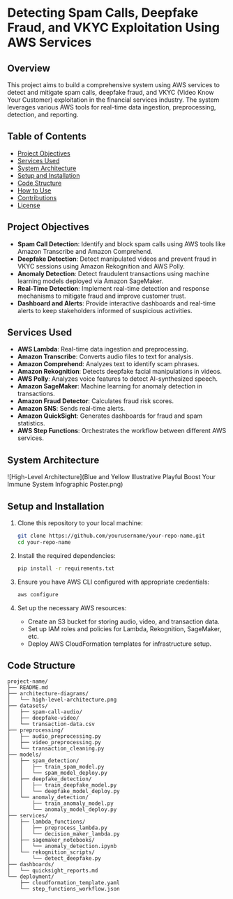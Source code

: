 # Detecting Spam Calls, Deepfake Fraud, and VKYC Exploitation Using AWS Services

## Overview
This project aims to build a comprehensive system using AWS services to detect and mitigate spam calls, deepfake fraud, and VKYC (Video Know Your Customer) exploitation in the financial services industry. The system leverages various AWS tools for real-time data ingestion, preprocessing, detection, and reporting.

## Table of Contents
- [Project Objectives](#project-objectives)
- [Services Used](#services-used)
- [System Architecture](#system-architecture)
- [Setup and Installation](#setup-and-installation)
- [Code Structure](#code-structure)
- [How to Use](#how-to-use)
- [Contributions](#contributions)
- [License](#license)

## Project Objectives
- **Spam Call Detection**: Identify and block spam calls using AWS tools like Amazon Transcribe and Amazon Comprehend.
- **Deepfake Detection**: Detect manipulated videos and prevent fraud in VKYC sessions using Amazon Rekognition and AWS Polly.
- **Anomaly Detection**: Detect fraudulent transactions using machine learning models deployed via Amazon SageMaker.
- **Real-Time Detection**: Implement real-time detection and response mechanisms to mitigate fraud and improve customer trust.
- **Dashboard and Alerts**: Provide interactive dashboards and real-time alerts to keep stakeholders informed of suspicious activities.

## Services Used
- **AWS Lambda**: Real-time data ingestion and preprocessing.
- **Amazon Transcribe**: Converts audio files to text for analysis.
- **Amazon Comprehend**: Analyzes text to identify scam phrases.
- **Amazon Rekognition**: Detects deepfake facial manipulations in videos.
- **AWS Polly**: Analyzes voice features to detect AI-synthesized speech.
- **Amazon SageMaker**: Machine learning for anomaly detection in transactions.
- **Amazon Fraud Detector**: Calculates fraud risk scores.
- **Amazon SNS**: Sends real-time alerts.
- **Amazon QuickSight**: Generates dashboards for fraud and spam statistics.
- **AWS Step Functions**: Orchestrates the workflow between different AWS services.

## System Architecture
![High-Level Architecture](Blue and Yellow Illustrative Playful Boost Your Immune System Infographic Poster.png)

## Setup and Installation
1. Clone this repository to your local machine:
    ```bash
    git clone https://github.com/yourusername/your-repo-name.git
    cd your-repo-name
    ```

2. Install the required dependencies:
    ```bash
    pip install -r requirements.txt
    ```

3. Ensure you have AWS CLI configured with appropriate credentials:
    ```bash
    aws configure
    ```

4. Set up the necessary AWS resources:
    - Create an S3 bucket for storing audio, video, and transaction data.
    - Set up IAM roles and policies for Lambda, Rekognition, SageMaker, etc.
    - Deploy AWS CloudFormation templates for infrastructure setup.

## Code Structure

```plaintext
project-name/
├── README.md
├── architecture-diagrams/
│   └── high-level-architecture.png
├── datasets/
│   ├── spam-call-audio/
│   ├── deepfake-video/
│   └── transaction-data.csv
├── preprocessing/
│   ├── audio_preprocessing.py
│   ├── video_preprocessing.py
│   └── transaction_cleaning.py
├── models/
│   ├── spam_detection/
│   │   ├── train_spam_model.py
│   │   └── spam_model_deploy.py
│   ├── deepfake_detection/
│   │   ├── train_deepfake_model.py
│   │   └── deepfake_model_deploy.py
│   └── anomaly_detection/
│       ├── train_anomaly_model.py
│       └── anomaly_model_deploy.py
├── services/
│   ├── lambda_functions/
│   │   ├── preprocess_lambda.py
│   │   └── decision_maker_lambda.py
│   ├── sagemaker_notebooks/
│   │   └── anomaly_detection.ipynb
│   └── rekognition_scripts/
│       └── detect_deepfake.py
├── dashboards/
│   └── quicksight_reports.md
└── deployment/
    ├── cloudformation_template.yaml
    └── step_functions_workflow.json

